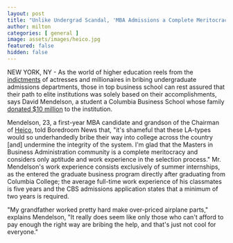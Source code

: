 ```yaml
---
layout: post
title: "Unlike Undergrad Scandal, 'MBA Admissions a Complete Meritocracy,' Says Student Whose Family Donated $10 Million"
author: milton
categories: [ general ]
image: assets/images/heico.jpg
featured: false
hidden: false
---
```


NEW YORK, NY - As the world of higher education reels from the [indictments](https://www.nytimes.com/2019/03/12/us/college-admissions-cheating-scandal.html) of actresses and millionaires in bribing undergraduate admissions departments, those in top business school can rest assured that their path to elite institutions was solely based on their accomplishments, says David Mendelson, a student a Columbia Business School whose family [donated $10 million](https://www.bizjournals.com/southflorida/news/2016/11/25/chairman-of-heico-donates-10m-to-university.html) to the institution.

Mendelson, 23, a first-year MBA candidate and grandson of the Chairman of [Heico](https://finance.yahoo.com/quote/HEI), told Boredroom News that, "it's shameful that these LA-types would so underhandedly bribe their way into college across the country [and] undermine the integrity of the system. I'm glad that the Masters in Business Administration community is a complete meritocracy and considers only aptitude and work experience in the selection process." Mr. Mendelson's work experience consists exclusively of summer internships, as the entered the graduate business program directly after graduating from Columbia College; the average full-time work experience of his classmates is five years and the CBS admissions application states that a minimum of two years is required.

"My grandfather worked pretty hard make over-priced airplane parts," explains Mendelson, "It really does seem like only those who can't afford to pay enough the right way are bribing the help, and that's just not cool for everyone." 